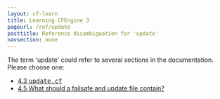 ```yaml
---
layout: cf-learn
title: Learning CFEngine 3
pageurl: /ref/update
posttitle: Reference disambiguation for 'update'
navsection: none
---
```


The term 'update' could refer to several sections in the documentation. Please choose one:

- [4\.3 <samp><span class="file">update\.cf</span></samp>](https://cfengine.com/manuals/cf3-reference.html#update.cf)
- [4\.5 What should a failsafe and update file contain?](https://cfengine.com/manuals/cf3-reference.html#What-should-a-failsafe-or-update-file-contain)
